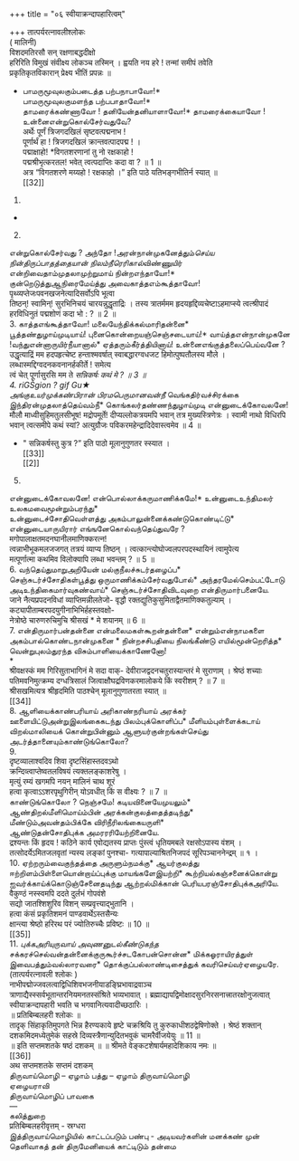 +++
title = "०६ स्वीयाक्रन्दापहारित्वम्"

+++
तात्पर्यरत्नावलीश्लोकः   
( मालिनी)   
विशदमतिरसौ सन् रक्षणाबद्धदीक्षो   
हरिरिति विमुखं संवीक्ष्य लोकञ्च तस्मिन् । ह्वयति नय हरे ! तन्मां समीपं तवेति   
प्रकृतिकृतविकारान् प्रेक्ष्य भीतिं प्रपन्नः ॥   
* பாமருமூவுலகும்படைத்த பற்பநாபாவோ!*   
பாமருமூவுலகுமளந்த பற்பபாதாவோ!*   
தாமரைக்கண்ணாவோ ! தனியேன்தனியாளாவோ!* தாமரைக்கையாவோ !உன்னைஎன்றுகொல்சேர்வதுவே?   
अर्थेः पूर्णं त्रिजगदखिलं सृष्टवत्पद्मनाभ !   
पूर्णार्थं हा ! त्रिजगदखिलं क्रान्तवत्पादपद्म ! ।   
पद्माक्षाहो! *विगतशरणानां तु नो रक्षकाहो !   
पद्मश्रीभृत्करतल! भवेत् त्वत्पदाप्तिः कदा वा ? ॥ 1 ॥   
अत्र “विगतशरणे मय्यहो ! रक्षकाहो ।” इति पाठे यतिभङ्गभीतिर्न स्यात् ॥   
[[32]]  
1.   
*   
2.   
என்றுகொல்சேர்வது ? அந்தோ !அரன்நான்முகனேத்தும்*செய்ய நின்திருப்பாதத்தையான் நிலம்நீரெரிகால்*விண்ணுயிர்   
என்றிவைதாம்முதலாமுற்றுமாய் நின்றஎந்தாயோ!*   
குன்றெடுத்துஆநிரைமேய்த்து அவைகாத்தஎம்கூத்தாவோ!   
पृथ्व्यप्तेजःपवनखजनेत्यादिसर्वोऽपि भूत्वा   
तिष्ठन्! स्वामिन्! सुरभिनिचयं चारयन्नुद्धृताद्रिः । तस्य त्रातर्ममम हृदयहृद्दिव्यचेष्टाऽहमाप्स्ये त्वत्श्रीपादं हरविधिनुतं पद्मशोणं कदा भो : ? ॥ 2 ॥   
3. காத்தஎங்கூத்தாவோ! மலையேந்திக்கல்மாரிதன்னை*   
பூத்தண்துழாய்முடியாய்! புனைகொன்றையஞ்செஞ்சடையாய்!* வாய்த்தஎன்நான்முகனே !வந்துஎன்னாருயிர்நீயானால்* ஏத்தரும்கீர்த்தியினாய்! உன்னைஎங்குத்தலைப்பெய்வனே ?   
उद्धृत्याद्रिं मम हदपहृत्चेष्ट हन्ताश्मवर्षात् स्वाबद्धारग्वधजट हिमोत्पुष्पतौलस्य मौले । लब्धास्मद्दिग्वदनकवनानर्हकीर्ते ! समेत्य   
त्वं चेत् पूर्णासुरसि मम ते *सन्निकर्षः कथं मे ? ॥ 3 ॥   
4. riGŠgion ? gif Gu★   
அங்குஉயர்முக்கண்பிரான் பிரமபெருமானவன்நீ* வெங்கதிர்வச்சிரக்கை இந்திரன்முதலாத்தெய்வம்நீ* கொங்கலர்தண்ணந்துழாய்முடி என்னுடைக்கோவலனே!   
मौलौ माध्वीसुहिमतुलसीभूष! मद्रोपमूर्ते! दीप्यल्लोकत्रयमपि भवान् तत्र मुख्यस्त्रिणेत्रः । स्वामी नाथो विधिरपि भवान् त्वत्समीपे कथं स्यां? अत्युग्रौजः पविकरमहेन्द्रादिदेवास्त्वमेव ॥ 4 ॥   
* " सन्निकर्षस्तु कुत्र ?” इति पाठो मूलानुगुणतर स्स्यात ।   
[[33]]  
[[2]]  
5.   
என்னுடைக்கோவலனே! என்பொல்லாக்கருமாணிக்கமே!* உன்னுடைஉந்திமலர் உலகமவைமூன்றும்பரந்து*   
உன்னுடைச்சோதிவெள்ளத்து அகம்பாலுன்னைக்கண்டுகொண்டிட்டு* என்னுடையாருயிரார் எங்ஙனேகொல்வந்தெய்துவரே ?   
मगोपालाक्षतमदनघानीलमाणिक्करत्न!   
त्वन्नाभीभूकमलजजगत् तत्रयं व्याप्य तिष्ठन् । त्वत्कान्त्योघोज्वलपरपदस्थायिनं त्वामुपेत्य   
मत्पूर्णात्मा कथमिव विलोक्यापि लब्धा भवन्तम् ? ॥ 5 ॥   
6. வந்தெய்துமாறுஅறியேன் மல்குநீலச்சுடர்தழைப்ப*   
செஞ்சுடர்ச்சோதிகள்பூத்து ஒருமாணிக்கம்சேர்வதுபோல்* அந்தரமேல்செம்பட்டோடு அடிஉந்திகைமார்வுகண்வாய்* செஞ்சுடர்ச்சோதிவிடவுறை என்திருமார்பனையே.   
जाने नैत्यप्रपदनविधां व्याप्तिमन्नीलतेजो- वृद्धौ रक्तद्युतिकुसुमिताद्वैतमाणिक्कतुल्याम् । कट्यापीताम्बरपदयुगीनाभिभिर्हहस्तवक्षो-   
नेत्रोष्ठे चारुणरुचिमुचि श्रीसखं * मे शयानम् ॥ 6 ॥   
7. என்திருமார்பன்தன்னை என்மலைமகள்கூறன்தன்னை* என்றும்என்நாமகளை அகம்பால்கொண்டநான்முகனை * நின்றசசிபதியை நிலங்கீண்டு எயில்மூன்றெரித்த* வென்றுபுலம்துரந்த விசும்பாளியைக்காணேனோ!   
*   
श्रीवक्षस्कं मम गिरिसुताभागिनं मे सदा वाक्- देवीराजद्वदनचतुरास्यान्तरं मे सुराणाम् । श्रेष्ठं शच्याः पतिमवनिमुत्क्रम्य दग्धत्रिसालं जित्वाक्षौघद्रविणकरमालोकये किं स्वरीशम् ? ॥ 7 ॥   
श्रीसखमित्यत्र श्रीहृदमिति पाठश्चेन् मूलानुगुणातरता स्यात् ॥   
[[34]]  
8. ஆளியைக்காண்பரியாய் அரிகாண்நரியாய் அரக்கர்   
ஊளையிட்டுஅன்றுஇலங்கைகடந்து பிலம்புக்கொளிப்ப* மீளியம்புள்ளைக்கடாய் விறல்மாலியைக் கொன்றுபின்னும் ஆளுயர்குன்றங்கள்செய்து அடர்த்தானையும்காண்டுங்கொலோ?   
9.   
दृष्टव्यालाश्वदिव शिवा दृष्टसिंहास्तदवऽथो   
क्रन्दिव्त्वाप्तेष्वतलविषयं त्यक्तलङ्काशरेषु ।   
मृत्युं रम्यं खगमपि नयन् मालिनं चाथ शूरं   
हत्वा कृत्वाऽऽशरपृथुगिरीन् योऽवधीत् किं स वीक्ष्यः ? ॥ 7 ॥   
காண்டுங்கொலோ ? நெஞ்சமே! கடியவினையேமுயலும்*   
ஆண்திறல்மீளிமொய்ம்பின் அரக்கன்குலத்தைத்தடிந்து*   
மீண்டும்அவன்தம்பிக்கே விரிநீரிலங்கையருளி*   
ஆண்டுதன்சோதிபுக்க அமரரரியேற்றினையே.   
द्रश्यन्तः किं हृदय ! कठिने कार्य एवोद्यतस्य प्राप्तः पुंस्त्वं धृतियमबले रक्षसोऽपास्य वंशम् । तत्सोदर्येऽमितजलवृतां न्यस्य लङ्कां पुनश्चा- गत्यापाल्याश्रितनिजपदं सूरिपञ्चाननेन्द्रम् ॥ १ ।   
10. ஏற்றரும்வைகுந்தத்தை அருளும்நமக்கு* ஆயர்குலத்து   
ஈற்றிளம்பிள்ளையொன்றாய்ப்புக்கு மாயங்களேஇயற்றி* கூற்றியல்கஞ்சனைக்கொன்று ஐவர்க்காய்க்கொடுஞ்சேனைதடிந்து ஆற்றல்மிக்கான் பெரியபரஞ்சோதிபுக்கஅரியே.   
वैकुण्ठं नस्स्वमपि ददते दुर्लभं गोपवंशे   
सद्यो जातश्शिशुरिव विशन् सम्प्रवृत्त्याद्भुतानि ।   
हत्वा कंसं प्रकृतिशमनं पाण्डवार्थेऽस्तसैन्यः   
क्षान्त्या श्रेष्ठो हरिरथ परं ज्योतिरुच्चैः प्रविष्टः ॥ 10 ॥   
[[35]]  
11. *புக்கஅரியுருவாய் அவுணனுடல்கீண்டுகந்த*   
சக்கரச்செல்வன்தன்னைக்குருகூர்ச்சடகோபன்சொன்ன* மிக்கஓராயிரத்துள் இவைபத்தும்வல்லாரவரை* தொக்குப்பல்லாண்டிசைத்துக் கவரிசெய்வர்ஏழையரே.   
(तात्पर्यरत्नावली श्लोकः )   
नाभीपद्मोज्जवलत्वाद्विधिशिवभजनीयाडङ्घ्रिभावाद्रवाञ्च   
त्राणाद्यैस्स्सर्वभूतान्तरनियमनतस्संश्रिते भव्यभावात् । ब्रह्माद्यापद्विमोक्षादसुरनिरसनात्त्रातरक्षोनुजत्वात् स्वीयाक्रन्दापहारी भवति च भगवानित्यवादीच्छठारिः ।   
॥ प्रतिबिम्बलहरी श्लोकः ॥   
तादृक् सिंहाकृतिमुपगते भिन्न हैरण्यकाये हृष्टे चक्रश्रियि तु कुरुकाधीशठद्वेषिणोक्ते । श्रेष्ठं शक्तान् दशकमिदमध्येतुमेकं सहस्रे दिव्यस्त्रैणान्युदितभवुकं चामरैर्वीजयेयुः ॥ 11 ॥   
॥ इति सप्तमशतके षष्ठं दशकम् ॥ ॥ श्रीमते वेङ्कटशेषार्यमहादेशिकाय नमः ॥   
[[36]]  
अथ सप्तमशतके सप्तमं दशकम्   
திருவாய்மொழி – ஏழாம் பத்து – ஏழாம் திருவாய்மொழி   
ஏழையராவி   
திருவாய்மொழிப் பாவகை   
—   
கலித்துறை   
प्रतिबिम्बलहरीवृत्तम् - स्रग्धरा   
இத்திருவாய்மொழியில் காட்டப்படும் பண்பு - அடியவர்களின் மனக்கண் முன் தெளிவாகத் தன் திருமேனியைக் காட்டிடும் தன்மை   


